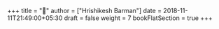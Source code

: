 +++
title = "🎄"
author = ["Hrishikesh Barman"]
date = 2018-11-11T21:49:00+05:30
draft = false
weight = 7
bookFlatSection = true
+++
